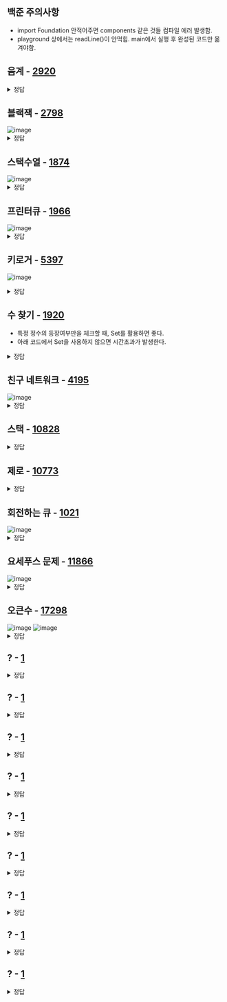 ##

## 백준 주의사항
- import Foundation 안적어주면 components 같은 것들 컴파일 에러 발생함.
- playground 상에서는 readLine()이 안먹힘. main에서 실행 후 완성된 코드만 옮겨야함.

## 음계 - [2920](https://www.acmicpc.net/problem/2920)        
<details>
  <summary> 정답 </summary>
  <p>

```swift
import UIKit

//https://www.acmicpc.net/problem/2920
//변수 2개를 두고 for문 돌아서 앞에거와 뒤에거를 비교해서 변수를 변경하는 것이 핵심로직
func scale1() {
    print("음계를 입력해주세요.")
    let input = readLine() ?? ""
    var ascending = true
    var descending = true

    let data: [Int] = input.split(separator: " ").map { Int($0) ?? 0 }

    for i in 0..<data.count {
        if i+1 == data.count { break }
        
        if data[i+1] > data[i] {
            descending = false
        } else if data[i+1] < data[i] {
            ascending = false
        }
    }

    if ascending {
        print("ascending")
    } else if descending {
        print("descending")
    } else {
        print("mixed")
    }
}

func scale2() {
    let input = readLine() ?? ""
    let data = input.components(separatedBy: " ")
    
    if data == data.sorted(by: <) {
        print("ascending")
    } else if data == data.sorted(by: >) {
        print("descending")
    } else {
        print("mixed")
    }
}

scale1()
scale2()
```
  </p>
</details>


## 블랙잭 - [2798](https://www.acmicpc.net/problem/2798)        
<img width="" alt="image" src="https://user-images.githubusercontent.com/85085822/201612386-25c8c9c3-d26a-439c-b92a-4573514b658e.png">
<details>
  <summary> 정답 </summary>
  <p>

```swift
import Foundation

let nm = readLine()!.split(separator: " ").map { Int($0) ?? 0 }
let n = nm.first ?? 0
let m = nm.last ?? 0
let data = readLine()!.split(separator: " ").map { Int($0) ?? 0 }

var result = 0
var length = data.count
var count = 0

for i in 0..<length {
    for j in i+1..<length {
        for k in j+1..<length {
            let sum = data[i] + data[j] + data[k]
            if sum <= m {
                result = max(result, sum)
            }
//            print(data[i], data[j], data[k])
        }
    }
}

print(result)
```
  </p>
</details>

## 스택수열 - [1874](https://www.acmicpc.net/problem/1874)       
<img width="" alt="image" src="https://user-images.githubusercontent.com/85085822/201613018-1e53d6b7-2b9e-47a8-83f7-f5a5149d1aca.png">
<details>
  <summary> 정답 </summary>
  <p>

```swift
import Foundation

var n = Int(readLine()!)!
var stack: [Int] = []
var result: [String] = []
var count = 1

(1...n).forEach { _ in
    let input = Int(readLine()!)!
    
    while count <= input {
        stack.append(count)
        count += 1
        result.append("+")
    }
    
    if stack.last ?? 0 == input {
        _ = stack.popLast()
        result.append("-")
    } else {
        print("NO")
        exit(0)
    }
}

result.forEach {
    print($0)
}

```
  </p>
</details>

## 프린터큐 - [1966](https://www.acmicpc.net/problem/1966)        
<img width="" alt="image" src="https://user-images.githubusercontent.com/85085822/201834572-151a720e-3fb7-4953-a0f7-a961c4601b37.png">
<details>
  <summary> 정답 </summary>
  <p>

```swift
import Foundation

let testCaseNumber = readLine()!.components(separatedBy: " ").map { Int($0)! }.first ?? 0

for _ in 1...testCaseNumber {
    let m = readLine()!.components(separatedBy: " ").map { Int($0)! }.last ?? 0
    let queue = readLine()!.components(separatedBy: " ").map { Int($0)! }
    var tQueue: [(idx: Int, priority: Int)] = queue.enumerated().map { ($0, $1)}
    var count = 0
    
    while true {
        if tQueue.first?.priority ?? 0 == tQueue.max(by: { $0.priority < $1.priority })?.priority ?? 0 {
            count += 1
            if tQueue.first?.idx ?? 0 == m {
                print(count)
                break
            } else {
                tQueue.removeFirst()
            }
        } else {
            tQueue.append(tQueue.removeFirst())
        }
    }
}
```
  </p>
</details>

## 키로거 - [5397](https://www.acmicpc.net/problem/5397)      
![image](https://user-images.githubusercontent.com/85085822/201849416-d839ea3f-7db4-45bf-a50b-bd36c323c1ed.png)
<details>
  <summary> 정답 </summary>
  <p>

```swift

import Foundation

let testCaseNumber = readLine()!.split(separator: " ").map { Int($0)!}.first ?? 0

for _ in 1...testCaseNumber {
    let data: [String] = readLine()!.map { String($0) }
    var leftStack: [String] = []
    var rightStack: [String] = []

    data.forEach {
        switch $0 {
        case "<":
            if !leftStack.isEmpty { rightStack.append(leftStack.removeLast()) }
        case ">":
            if !rightStack.isEmpty { leftStack.append(rightStack.removeLast()) }
        case "-":
            if !leftStack.isEmpty { leftStack.removeLast() }
        default:
            leftStack.append($0)
        }
    }
    
    print(leftStack.joined() + rightStack.reversed().joined())
}


//테스트 케이스

//ABC<<D>E<<F>>--
//ADFC

//ab<-c
//cb


//실패한 풀이
//for _ in 1...testCaseNumber {
//
//    var data: [String] = readLine()!.map { String($0) }
//    var stack: [String] = []
//    var cursorIdx = 0
//
//    guard data.contains("<") || data.contains(">") || data.contains("-") else {
//        print(data.joined())
//        exit(0)
//    }
//
//    while !data.isEmpty {
//        let value = data.first ?? ""
//
//        switch value {
//        case "<":
//            if cursorIdx > 0 { cursorIdx -= 1 }
//        case ">":
//               cursorIdx = min(stack.count, cursorIdx + 1)
//        case "-":
//            if cursorIdx > 0 { cursorIdx -= 1 }
//            _ = stack.remove(at: cursorIdx)
//        default:
//            stack.insert(value, at: cursorIdx)
//            cursorIdx = min(stack.count, cursorIdx + 1)
//        }
//
//        data.removeFirst()
//    }
//
//    print(stack.joined())
//}

```
  </p>
</details>





## 수 찾기 - [1920](https://www.acmicpc.net/problem/1920)                  
- 특정 정수의 등장여부만을 체크할 때, Set를 활용하면 좋다.
- 아래 코드에서 Set을 사용하지 않으면 시간초과가 발생한다. 
<details>
  <summary> 정답 </summary>
  <p>

```swift
import Foundation

let n = readLine()!.map { String($0) }.map { Int($0)! }.first ?? 0
let nList = Set(readLine()!.split(separator: " ").map { Int($0)! })
let m = readLine()!.map { String($0) }.map { Int($0)! }.first ?? 0
let mList = readLine()!.split(separator: " ").map { Int($0)! }

mList.forEach {
    if nList.contains($0) {
        print("1")
    } else {
        print("0")
    }
}
```
  </p>
</details>







## 친구 네트워크 - [4195](https://www.acmicpc.net/problem/4195)               
<img width="" alt="image" src="https://user-images.githubusercontent.com/85085822/202444181-0dcdc861-fe72-40ca-b2f2-657fa54cc54e.png">      
<details>
  <summary> 정답 </summary>
  <p>

```swift

import Foundation

let testCaseNumber = Int(readLine()!)!

for _ in 1...testCaseNumber {
    func find(_ x: String) -> String {
        if x == parent[x]! {
            return x
        } else {
            let p = find(parent[x]!)
            parent[x] = p
            return parent[x]!
        }
    }

    func union(_ x: String,_ y: String) {
        let x = find(x)
        let y = find(y)
        
        if x != y {
            parent[y] = x //루트를 바꿔주는 작업
            number[x]! += number[y]! //네트워크 수 증가 작업
        }
    }
    
    let f = Int(readLine()!)!
    var parent: [String: String] = [:]
    var number: [String: Int] = [:]
    
    for _ in 1...f {
        //입력받은 값 가져오기
        let fList = readLine()!.split(separator: " ")
        let left = String(fList[0])
        let right = String(fList[1])
        
        //초기값 할당, 값이 없다면 자신의 루트는 자신으로. 네트워크 값은 1로.
        if parent[left] == nil {
            parent[left] = left
            number[left] = 1
        }
        if parent[right] == nil {
            parent[right] = right
            number[right] = 1
        }
        
        union(left, right) //left를 right의 부모로 만들기
        print(number[find(left)]!)
    }
}

```
  </p>
</details>

## 스택 - [10828](https://www.acmicpc.net/problem/10828)        
<details>
  <summary> 정답 </summary>
  <p>

```swift

import Foundation

let testCaseNumber = Int(readLine()!)!

let stack = Stack()

for _ in 1...testCaseNumber {
    let input = readLine()!.split(separator: " ")
    
    switch input[0] {
    case "push": stack.push(Int(input[1])!)
    case "pop": stack.pop()
    case "size": stack.size()
    case "empty": stack.empty()
    case "top": stack.top()
    default: break
    }
}

class Stack {
    var stack: [Int] = []
    
    func push(_ data: Int) {
        stack.append(data)
    }
    
    func pop() {
        print(stack.popLast() ?? -1)
    }
    
    func size() {
        print(stack.count)
    }
    
    func empty() {
        if stack.isEmpty {
            print("1")
        } else {
            print("0")
        }
    }
    
    func top() {
        print(stack.last ?? -1)
    }
}


```
  </p>
</details>


## 제로 - [10773](https://www.acmicpc.net/problem/10773)        
<details>
  <summary> 정답 </summary>
  <p>

```swift
import Foundation

let testCaseNumber = Int(readLine()!)!
var sum: [Int] = []

for _ in 1...testCaseNumber {
    let input = Int(readLine()!)!
    input == 0 ? _ = sum.popLast() : sum.append(input)
}

print(sum.reduce(0, +))
```
  </p>
</details>

## 회전하는 큐 - [1021](https://www.acmicpc.net/problem/1021)              
<img width="" alt="image" src="https://user-images.githubusercontent.com/85085822/202641758-f5c84ee8-e666-44e6-8df2-5388bb7624c5.png">
<details>
  <summary> 정답 </summary>
  <p>

```swift

import Foundation

class Deque {
    var array: [Int] = []
    
    func enqueue(_ data: Int) {
        array.append(data)
    }
    
    func enqueueFront(_ data: Int) {
        array.insert(data, at: 0)
    }
    
    func dequeue() -> Int? {
        guard !array.isEmpty else { return nil }
        return array.removeFirst()
    }
    
    func dequeueBack() -> Int? {
        guard !array.isEmpty else { return nil }
        return array.removeLast()
    }
}

let nm = readLine()!.split(separator: " ").map { Int($0)! }
let n = nm[0]
let m = nm[1]
let targets = readLine()!.split(separator: " ").map { Int($0)! }
var count = 0
let deque = Deque()

//1...n 까지 순서대로 숫자를 할당
(1...n).forEach { deque.enqueue($0) }

for target in targets {
    let index = deque.array.firstIndex(of: target) ?? 0 //덱에서 타겟의 위치 찾기
    /*
     배열이 짝수개면 [o,o,o,o,x,x] -> o는 왼쪽이 더 빠르고 x는 오른쪽이 더 빠름
     배열이 홀수개면 [o,o,o,x,x] -> o는 왼쪽이 더 빠르고 x는 오른쪽이 더 빠름
     그래서 아래처럼 2로 나누어서 연산한다.
     */
    if index <= (deque.array.count / 2) { //왼쪽으로 돌리는게 더 빠른 경우
        for _ in 0..<index {
            let x = deque.dequeue() ?? 0
            deque.enqueue(x)
            count += 1
        }
    } else { // 오른쪽으로 돌리는게 더 빠른 경우
        for _ in 0..<(deque.array.count - index) {
            let x = deque.dequeueBack() ?? 0
            deque.enqueueFront(x)
            count += 1
        }
    }
    _ = deque.dequeue()
}

print(count)
```
  </p>
</details>

## 요세푸스 문제 - [11866](https://www.acmicpc.net/problem/11866)        
<img width="" alt="image" src="https://user-images.githubusercontent.com/85085822/202648796-0af3200f-3a3d-4601-a30e-960f42b424fd.png">
<details>
  <summary> 정답 </summary>
  <p>

```swift
import Foundation

let nk = readLine()!.split(separator: " ").map { Int($0)! }
let n = nk[0]
let k = nk[1]
var deque: [Int] = (1...n).map { Int($0) }
var result: [Int] = []

while !deque.isEmpty {
    for _ in 1..<k {
        guard !deque.isEmpty else { break }
        deque.append(deque.removeFirst())
    }
    result.append(deque.removeFirst())
}

let str = result.map { String($0) }.joined(separator: ", ")
print("<" + str + ">")
```
  </p>
</details>


## 오큰수 - [17298](https://www.acmicpc.net/problem/17298)        
<img width="" alt="image" src="https://user-images.githubusercontent.com/85085822/202833830-c7c5425b-1ede-4962-8eaf-30fbf5acf7fc.png">
<img width="" alt="image" src="https://user-images.githubusercontent.com/85085822/202833838-3e6e4f1e-1bb6-48c5-9402-ea9467c71361.png">

<details>
  <summary> 정답 </summary>
  <p>

```swift

//원본 풀이
import Foundation

let n = Int(readLine()!)!
let arr = readLine()!.split(separator: " ").map { Int($0)! }
var stack: [(element: Int, idx: Int)] = [] //빈스택
var NGE: [Int] = (1...n).map { _ in -1 } //오큰수 배열

for i in 0..<n {
    let x = arr[i]
    if stack.count == 0 || (stack.last?.element ?? 0) >= x {
        //스택이 비어있거나, x와 비교해서 내림차순이라면 삽입
        stack.append((x, i))
    } else {
        //오름차순 이라면
        while stack.count > 0 {
            //1. 스택의 요소들을 역방향으로 하나씩 다시 꺼내는데,
            if let preElement = stack.popLast() {
                if preElement.element >= x {
                    //2-1. 그 요소가 x보다 크다면 그냥 다시 넣고
                    stack.append(preElement)
                    break
                } else {
                    //2-2. 작다면 그것은 오큰수 이므로 값을 넣어준다.
                    NGE[preElement.idx] = x
                }
            }
        }
        stack.append((x, i))
    }
}

print(NGE.map { String($0)}.joined(separator: " "))




//더 짧은 풀이
import Foundation

let n = Int(readLine()!)!
var array = readLine()!.split(separator: " ").map { Int(String($0))! }
var stack = [Int]()

for i in 0..<n {
    while !stack.isEmpty && array[stack.last!] < array[i] {
        array[stack.removeLast()] = array[i]
    }
    stack.append(i)
}

for i in stack {
    array[i] = -1
}

print(array.map { String($0)}.joined(separator: " "))



 // 시간초과 발생한 코드(동작은 제대로 하는듯 ? )
 import Foundation
 
 let n = Int(readLine()!)!
 let a = readLine()!.split(separator: " ").map { Int($0)! }
 var result: [(Int, Int)] = []
 
 for i in 0..<n {
 let target = a.enumerated().filter { i < $0 && a[i] < $1 }.first ?? (-1, -1)
 result.append(target)
 }
 
 print(result.map { String($1) }.joined(separator: " "))
```
  </p>
</details>

## ? - [1](https://www.acmicpc.net/problem/1)        
<details>
  <summary> 정답 </summary>
  <p>

```swift
```
  </p>
</details>


## ? - [1](https://www.acmicpc.net/problem/1)        
<details>
  <summary> 정답 </summary>
  <p>

```swift
```
  </p>
</details>

## ? - [1](https://www.acmicpc.net/problem/1)        
<details>
  <summary> 정답 </summary>
  <p>

```swift
```
  </p>
</details>


## ? - [1](https://www.acmicpc.net/problem/1)        
<details>
  <summary> 정답 </summary>
  <p>

```swift
```
  </p>
</details>

## ? - [1](https://www.acmicpc.net/problem/1)        
<details>
  <summary> 정답 </summary>
  <p>

```swift
```
  </p>
</details>


## ? - [1](https://www.acmicpc.net/problem/1)        
<details>
  <summary> 정답 </summary>
  <p>

```swift
```
  </p>
</details>

## ? - [1](https://www.acmicpc.net/problem/1)        
<details>
  <summary> 정답 </summary>
  <p>

```swift
```
  </p>
</details>


## ? - [1](https://www.acmicpc.net/problem/1)        
<details>
  <summary> 정답 </summary>
  <p>

```swift
```
  </p>
</details>

## ? - [1](https://www.acmicpc.net/problem/1)        
<details>
  <summary> 정답 </summary>
  <p>

```swift
```
  </p>
</details>



